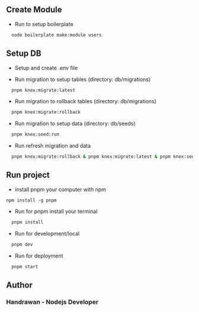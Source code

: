 ## Create Module
- Run to setup boilerplate

```bash
  node boilerplate make:module users
```

## Setup DB
- Setup and create .env file

- Run migration to setup tables (directory: db/migrations)

```bash
  pnpm knex:migrate:latest
```

- Run migration to rollback tables (directory: db/migrations)

```bash
  pnpm knex:migrate:rollback
```

- Run migration to setup data (directory: db/seeds)

```bash
  pnpm knex:seed:run
```

- Run refresh migration and data

```bash
  pnpm knex:migrate:rollback & pnpm knex:migrate:latest & pnpm knex:seed:run
```

## Run project
- install pnpm your computer with npm
```
npm install -g pnpm
```

- Run for pnpm install your terminal
```bash
  pnpm install
```

- Run for development/local

```bash
  pnpm dev
```

- Run for deployment

```bash
  pnpm start
```


## Author
### Handrawan - Nodejs Developer

